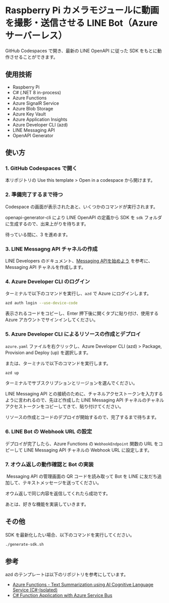 # Raspberry Pi カメラモジュールに動画を撮影・送信させる LINE Bot（Azure サーバーレス）

GitHub Codespaces で開き、最新の LINE OpenAPI に従った SDK をもとに動作させることができます。

## 使用技術

- Raspberry Pi
- C# (.NET 8 in-process)
- Azure Functions
- Azure SignalR Service
- Azure Blob Storage
- Azure Key Vault
- Azure Application Insights
- Azure Developer CLI (azd)
- LINE Messaging API
- OpenAPI Generator

## 使い方

### 1. GitHub Codespaces で開く

本リポジトリの Use this template > Open in a codespace から開けます。

### 2. 準備完了するまで待つ

Codespace の画面が表示されたあと、いくつかのコマンドが実行されます。

openapi-generator-cli により LINE OpenAPI の定義から SDK を `sdk` フォルダに生成するので、出来上がりを待ちます。

待っている間に、3 を進めます。

### 3. LINE Messagng API チャネルの作成

LINE Developers のドキュメント、[Messaging APIを始めよう](https://developers.line.biz/ja/docs/messaging-api/getting-started/) を参考に、Messaging API チャネルを作成します。

### 4. Azure Developer CLI のログイン

ターミナルで以下のコマンドを実行し、`azd` で Azure にログインします。

```bash
azd auth login --use-device-code
```

表示されるコードをコピーし、Enter 押下後に開くタブに貼り付け、使用する Azure アカウントでサインインしてください。

### 5. Azure Developer CLI によるリソースの作成とデプロイ

`azure.yaml` ファイルを右クリックし、Azure Developer CLI (azd) > Package, Provision and Deploy (up) を選択します。

または、ターミナルで以下のコマンドを実行します。

```bash
azd up
```

ターミナルでサブスクリプションとリージョンを選んでください。

LINE Messaging API との接続のために、チャネルアクセストークンを入力するように言われるので、先ほど作成した LINE Messaging API チャネルのチャネルアクセストークンをコピーしてきて、貼り付けてください。

リソースの作成とコードのデプロイが開始するので、完了するまで待ちます。

### 6. LINE Bot の Webhook URL の設定

デプロイが完了したら、Azure Functions の `WebhookEndpoint` 関数の URL をコピーして LINE Messaging API チャネルの Webhook URL に設定します。

### 7. オウム返しの動作確認と Bot の実装
​
Messaging API の管理画面の QR コードを読み取って Bot を LINE に友だち追加して、テキストメッセージを送ってください。

オウム返しで同じ内容を返信してくれたら成功です。

あとは、好きな機能を実装していきます。

## その他

SDK を最新化したい場合、以下のコマンドを実行してください。

```bash
./generate-sdk.sh
```


## 参考

azd のテンプレートは以下のリポジトリを参考にしています。
- [Azure Functions - Text Summarization using AI Cognitive Language Service (C#-Isolated)](https://github.com/Azure-Samples/function-csharp-ai-textsummarize)
- [C# Function Application with Azure Service Bus](https://github.com/Gordonby/servicebus-dotnet-functionapp)
